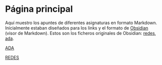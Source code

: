 # Página principal

Aquí muestro los apuntes de diferentes asignaturas en formato Markdown. Inicialmente estaban diseñados para los links y el formato de [Obsidian](https://www.obsidian.md) (visor de Markdown). 
Estos son los ficheros originales de Obsidian: [redes](../descargas/redes.zip), [ada](../descargas/ada.zip).

[ADA](../ADA/ArbolADA.md)

[REDES](../REDES/ArbolREDES.md)